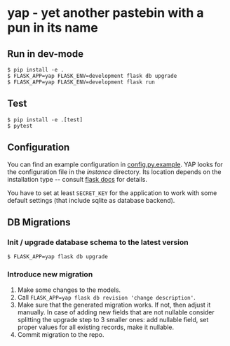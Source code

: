 # yap - yet another pastebin with a pun in its name

## Run in dev-mode
```
$ pip install -e .
$ FLASK_APP=yap FLASK_ENV=development flask db upgrade
$ FLASK_APP=yap FLASK_ENV=development flask run
```

## Test
```
$ pip install -e .[test]
$ pytest
```

## Configuration
You can find an example configuration in [config.py.example](config.py.example). YAP looks
for the configuration file in the *instance* directory. Its location depends on the installation
type -- consult [flask docs](https://flask.palletsprojects.com/en/1.1.x/config/#instance-folders)
for details.

You have to set at least `SECRET_KEY` for the application to work with some default settings (that
include sqlite as database backend).

## DB Migrations
### Init / upgrade database schema to the latest version
```
$ FLASK_APP=yap flask db upgrade
```

### Introduce new migration
1. Make some changes to the models.
2. Call `FLASK_APP=yap flask db revision 'change description'`.
3. Make sure that the generated migration works. If not, then adjust it manually.
   In case of adding new fields that are not nullable consider splitting the upgrade step
   to 3 smaller ones: add nullable field, set proper values for all existing records, make
   it nullable.
4. Commit migration to the repo.
